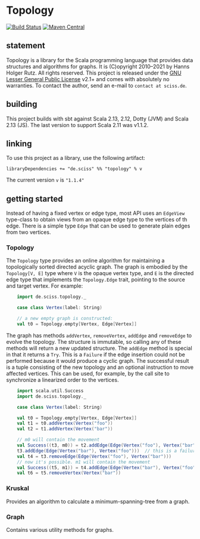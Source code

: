 # Topology

[![Build Status](https://github.com/Sciss/Topology/workflows/Scala%20CI/badge.svg?branch=main)](https://github.com/Sciss/Topology/actions?query=workflow%3A%22Scala+CI%22)
[![Maven Central](https://maven-badges.herokuapp.com/maven-central/de.sciss/topology_2.13/badge.svg)](https://maven-badges.herokuapp.com/maven-central/de.sciss/topology_2.13)

## statement

Topology is a library for the Scala programming language that provides data structures and algorithms for
graphs. It is (C)opyright 2010&ndash;2021 by Hanns Holger Rutz. All rights reserved.  This project is released under 
the [GNU Lesser General Public License](https://git.iem.at/sciss/Topology/raw/main/LICENSE) v2.1+ 
and comes with absolutely no warranties. To contact the author, send an e-mail to `contact at sciss.de`.

## building

This project builds with sbt against Scala 2.13, 2.12, Dotty (JVM) and Scala 2.13 (JS).
The last version to support Scala 2.11 was v1.1.2.

## linking

To use this project as a library, use the following artifact:

    libraryDependencies += "de.sciss" %% "topology" % v

The current version `v` is `"1.1.4"`

## getting started

Instead of having a fixed vertex or edge type, most API uses an `EdgeView` type-class to obtain views
from an opaque edge type to the vertices of th edge. There is a simple type `Edge` that can be used
to generate plain edges from two vertices.

### Topology

The `Topology` type provides an online algorithm for maintaining a topologically sorted directed acyclic graph.
The graph is embodied by the `Topology[V, E]` type where `V` is the opaque vertex type, and `E` is the directed edge 
type that implements the `Topology.Edge` trait, pointing to the source and target vertex. For example:

```scala
    import de.sciss.topology._

    case class Vertex(label: String)

    // a new empty graph is constructed:
    val t0 = Topology.empty[Vertex, Edge[Vertex]]
```

The graph has methods `addVertex`, `removeVertex`, `addEdge` and `removeEdge` to evolve the topology. 
The structure is immutable, so calling any of these methods will return a new updated structure. 
The `addEdge` method is special in that it returns a `Try`. This is a `Failure` if the edge insertion could
not be performed because it would produce a cyclic graph. The successful result is a tuple consisting of the 
new topology and an optional instruction to move affected vertices. This can be used, for example, by the call
site to synchronize a linearized order to the vertices.

```scala
    import scala.util.Success
    import de.sciss.topology._

    case class Vertex(label: String)

    val t0 = Topology.empty[Vertex, Edge[Vertex]]
    val t1 = t0.addVertex(Vertex("foo"))
    val t2 = t1.addVertex(Vertex("bar"))

    // m0 will contain the movement
    val Success((t3, m0)) = t2.addEdge(Edge(Vertex("foo"), Vertex("bar")))
    t3.addEdge(Edge(Vertex("bar"), Vertex("foo")))  // this is a failure
    val t4 = t3.removeEdge(Edge(Vertex("foo"), Vertex("bar")))
    // now it's possible. m1 will contain the movement
    val Success((t5, m1)) = t4.addEdge(Edge(Vertex("bar"), Vertex("foo")))
    val t6 = t5.removeVertex(Vertex("bar"))
```

### Kruskal

Provides an algorithm to calculate a minimum-spanning-tree from a graph.

### Graph

Contains various utility methods for graphs.
